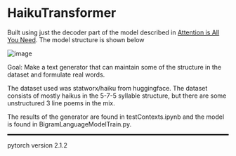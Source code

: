 # HaikuTransformer

Built using just the decoder part of the model described in <a href="https://arxiv.org/abs/1706.03762">Attention is All You Need</a>. The model structure is shown below

![image](https://github.com/user-attachments/assets/24e63a8f-966e-40fe-b6ed-fd8bdfc4dbae)



Goal: Make a text generator that can maintain some of the structure in the dataset and formulate real words.

The dataset used was statworx/haiku from huggingface. The dataset consists of mostly haikus in the 5-7-5 syllable structure, but there are some unstructured 3 line poems in the mix.

The results of the generator are found in testContexts.ipynb and the model is found in BigramLanguageModelTrain.py.

<hr style="border: none; border-top: 2px solid black; width: 100%;">

pytorch version 2.1.2

